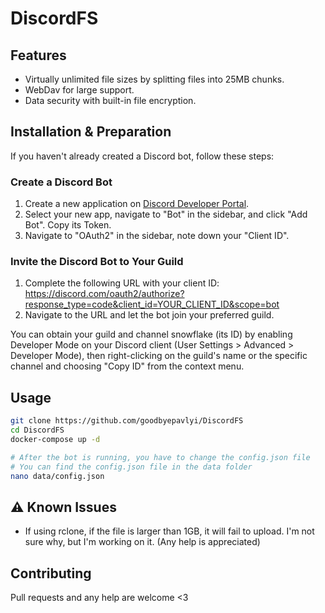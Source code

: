 # DiscordFS

## Features
- Virtually unlimited file sizes by splitting files into 25MB chunks.
- WebDav for large support.
- Data security with built-in file encryption.

## Installation & Preparation

If you haven't already created a Discord bot, follow these steps:

### Create a Discord Bot

1. Create a new application on [Discord Developer Portal](https://discord.com/developers/applications).
2. Select your new app, navigate to "Bot" in the sidebar, and click "Add Bot". Copy its Token.
3. Navigate to "OAuth2" in the sidebar, note down your "Client ID".

### Invite the Discord Bot to Your Guild

1. Complete the following URL with your client ID: https://discord.com/oauth2/authorize?response_type=code&client_id=YOUR_CLIENT_ID&scope=bot
2. Navigate to the URL and let the bot join your preferred guild.

You can obtain your guild and channel snowflake (its ID) by enabling Developer Mode on your Discord client (User Settings > Advanced > Developer Mode), then right-clicking on the guild's name or the specific channel and choosing "Copy ID" from the context menu.

## Usage

```bash
git clone https://github.com/goodbyepavlyi/DiscordFS
cd DiscordFS
docker-compose up -d

# After the bot is running, you have to change the config.json file
# You can find the config.json file in the data folder
nano data/config.json
```

## ⚠ Known Issues
- If using rclone, if the file is larger than 1GB, it will fail to upload. I'm not sure why, but I'm working on it. (Any help is appreciated)

## Contributing
Pull requests and any help are welcome <3